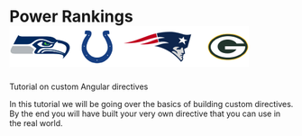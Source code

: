 # Power Rankings <img src="logos/logos.gif">
Tutorial on custom Angular directives

In this tutorial we will be going over the basics of building custom directives. By the end you will have built your very own directive that you can use in the real world. 
